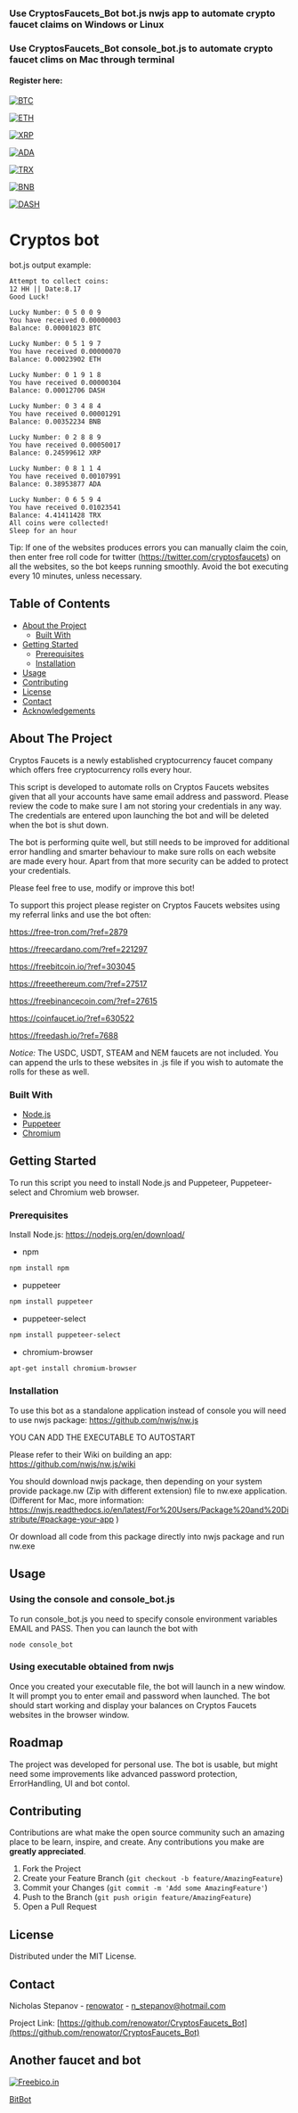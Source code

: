 
### Use CryptosFaucets_Bot  bot.js nwjs app to automate crypto faucet claims on Windows or Linux
### Use CryptosFaucets_Bot console_bot.js to automate crypto faucet clims on Mac through terminal
#### Register here:
[![BTC](https://www.cryptoimgs.com/img/freebitcoin/banners/Banner728x90.jpg)
](https://freebitcoin.io/?ref=303045)


[![ETH](https://www.cryptoimgs.com/img/freeethereum/banners/Banner728x90.jpg)
](https://freeethereum.com/?ref=27517)


[![XRP](https://www.cryptoimgs.com/img/coinfaucet/banners/Banner728x90.jpg)
](https://coinfaucet.io/?ref=630522)


[![ADA](https://www.cryptoimgs.com/img/freecardano/banners/Banner728x90.jpg)
](https://freecardano.com/?ref=221297)


[![TRX](https://www.cryptoimgs.com/img/freetron/banners/Banner728x90.jpg)
](https://free-tron.com/?ref=2879)


[![BNB](https://www.cryptoimgs.com/img/freebinancecoin/banners/Banner728x90.jpg)
](https://freebinancecoin.com/?ref=27615)


[![DASH](https://www.cryptoimgs.com/img/freedash/banners/Banner728x90.jpg)
](https://freedash.io/?ref=7688)

# Cryptos bot




bot.js output example:


````
Attempt to collect coins:
12 HH || Date:8.17
Good Luck!

Lucky Number: 0 5 0 0 9
You have received 0.00000003
Balance: 0.00001023 BTC

Lucky Number: 0 5 1 9 7
You have received 0.00000070
Balance: 0.00023902 ETH

Lucky Number: 0 1 9 1 8
You have received 0.00000304
Balance: 0.00012706 DASH

Lucky Number: 0 3 4 8 4
You have received 0.00001291
Balance: 0.00352234 BNB

Lucky Number: 0 2 8 8 9
You have received 0.00050017
Balance: 0.24599612 XRP

Lucky Number: 0 8 1 1 4
You have received 0.00107991
Balance: 0.38953877 ADA

Lucky Number: 0 6 5 9 4
You have received 0.01023541
Balance: 4.41411428 TRX
All coins were collected!
Sleep for an hour
````


Tip: If one of the websites produces errors you can manually claim the coin, then enter free roll code for twitter (https://twitter.com/cryptosfaucets) on all the websites, so the bot keeps running smoothly. Avoid the bot executing every 10 minutes, unless necessary.

## Table of Contents

* [About the Project](#about-the-project)
  * [Built With](#built-with)
* [Getting Started](#getting-started)
  * [Prerequisites](#prerequisites)
  * [Installation](#installation)
* [Usage](#usage)
* [Contributing](#contributing)
* [License](#license)
* [Contact](#contact)
* [Acknowledgements](#acknowledgements)



## About The Project

Cryptos Faucets is a newly established cryptocurrency faucet company which offers free cryptocurrency rolls every hour.

This script is developed to automate rolls on Cryptos Faucets websites given that all your accounts have same email address and password. Please review the code to make sure I am not storing your credentials in any way. The credentials are entered upon launching the bot and will be deleted when the bot is shut down.

The bot is performing quite well, but still needs to be improved for additional error handling and smarter behaviour to make sure rolls on each website are made every hour. Apart from that more security can be added to protect your credentials.

Please feel free to use, modify or improve this bot! 

To support this project please register on Cryptos Faucets websites using my referral links and use the bot often:


https://free-tron.com/?ref=2879


https://freecardano.com/?ref=221297


https://freebitcoin.io/?ref=303045


https://freeethereum.com/?ref=27517


https://freebinancecoin.com/?ref=27615


https://coinfaucet.io/?ref=630522

https://freedash.io/?ref=7688

*Notice:* The USDC, USDT, STEAM and NEM faucets are not included. You can append the urls to these websites in .js file if you wish to automate the rolls for these as well. 

### Built With
* [Node.js](https://nodejs.org/en/)
* [Puppeteer](https://github.com/puppeteer/puppeteer)
* [Chromium](https://www.chromium.org/)



## Getting Started

To run this script you need to install Node.js and Puppeteer, Puppeteer-select and Chromium web browser.

### Prerequisites

Install Node.js:
https://nodejs.org/en/download/
* npm
```sh
npm install npm
```

* puppeteer
```sh
npm install puppeteer
```

* puppeteer-select
```sh
npm install puppeteer-select
```

* chromium-browser
```sh
apt-get install chromium-browser
````


### Installation

To use this bot as a standalone application instead of console you will need to use nwjs package: https://github.com/nwjs/nw.js

YOU CAN ADD THE EXECUTABLE TO AUTOSTART 

Please refer to their Wiki on building an app: https://github.com/nwjs/nw.js/wiki

You should download nwjs package, then depending on your system provide package.nw (Zip with different extension) file to nw.exe application. (Different for Mac, more information: https://nwjs.readthedocs.io/en/latest/For%20Users/Package%20and%20Distribute/#package-your-app )

Or download all code from this package directly into nwjs package and run nw.exe

## Usage

### Using the console and console_bot.js

To run console_bot.js you need to specify console environment variables EMAIL and PASS. Then you can launch the bot with


````
node console_bot
````

### Using executable obtained from nwjs

Once you created your executable file, the bot will launch in a new window. It will prompt you to enter email and password when launched. The bot should start working and display your balances on Cryptos Faucets websites in the browser window.


## Roadmap

The project was developed for personal use. The bot is usable, but might need some improvements like advanced password protection, ErrorHandling, UI and bot contol.



## Contributing

Contributions are what make the open source community such an amazing place to be learn, inspire, and create. Any contributions you make are **greatly appreciated**.

1. Fork the Project
2. Create your Feature Branch (`git checkout -b feature/AmazingFeature`)
3. Commit your Changes (`git commit -m 'Add some AmazingFeature'`)
4. Push to the Branch (`git push origin feature/AmazingFeature`)
5. Open a Pull Request


## License

Distributed under the MIT License.


## Contact

Nicholas Stepanov - [renowator](https://github.com/renowator) - n_stepanov@hotmail.com

Project Link: [https://github.com/renowator/CryptosFaucets_Bot](https://github.com/renowator/CryptosFaucets_Bot)



## Another faucet and bot 

[![Freebico.in](https://static1.freebitco.in/banners/468x60-3.png)](https://freebitco.in/?r=37175004)



[BitBot](https://my.bitbot.plus/)
